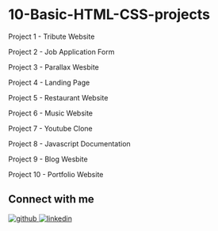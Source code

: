 # 10-Basic-HTML-CSS-projects


Project 1 - Tribute Website

Project 2 - Job Application Form

Project 3 - Parallax Wesbite

Project 4 - Landing Page 

Project 5 - Restaurant Website

Project 6 - Music Website

Project 7 - Youtube Clone

Project 8 - Javascript Documentation

Project 9 - Blog Wesbite

Project 10 - Portfolio Website

## Connect with me

<a href="https://github.com/meghachhapre" target="_blank">
<img src=https://img.shields.io/badge/github-%2324292e.svg?&style=for-the-badge&logo=github&logoColor=white alt=github style="margin-bottom: 5px;" />
</a>
<a href="https://linkedin.com/in/meghachhapre" target="_blank">
<img src=https://img.shields.io/badge/linkedin-%231E77B5.svg?&style=for-the-badge&logo=linkedin&logoColor=white alt=linkedin style="margin-bottom: 5px;" />
</a>  
